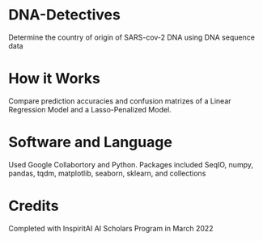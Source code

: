 # DNA-Detectives
Determine the country of origin of SARS-cov-2 DNA using DNA sequence data 

# How it Works
Compare prediction accuracies and confusion matrizes of a Linear Regression Model and a Lasso-Penalized Model. 

# Software and Language
Used Google Collabortory and Python. Packages included SeqIO, numpy, pandas, tqdm, matplotlib, seaborn, sklearn, and collections

# Credits
Completed with InspiritAI AI Scholars Program in March 2022


